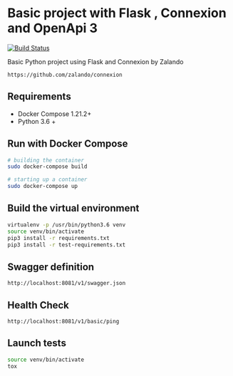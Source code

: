 # Basic project with Flask , Connexion and OpenApi 3

[![Build Status](https://travis-ci.org/kevinmmartins/python-flask-connexion-example-openapi3.svg?branch=master)](https://travis-ci.org/kevinmmartins/python-flask-connexion-example-openapi3)

Basic Python project using Flask and Connexion by Zalando

```http
https://github.com/zalando/connexion
```

## Requirements

* Docker Compose 1.21.2+
* Python 3.6 +

## Run with Docker Compose

```bash
# building the container
sudo docker-compose build

# starting up a container
sudo docker-compose up
```

## Build the virtual environment

```bash
virtualenv -p /usr/bin/python3.6 venv
source venv/bin/activate
pip3 install -r requirements.txt
pip3 install -r test-requirements.txt
```

## Swagger definition

```http
http://localhost:8081/v1/swagger.json
```

## Health Check

```http
http://localhost:8081/v1/basic/ping
```

## Launch tests

```bash
source venv/bin/activate
tox
```
